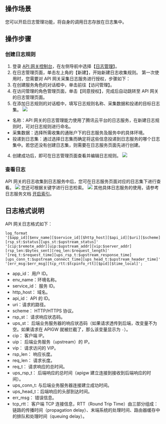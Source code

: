 ## 操作场景
您可以开启日志管理功能，将自身的调用日志存放在日志集中。

## 操作步骤
### 创建日志规则
1. 登录 [API 网关控制台](https://console.cloud.tencent.com/apigateway)，在左侧导航中选择【[日志管理](https://console.cloud.tencent.com/apigateway/log?rid=1)】。
2. 在日志管理页面，单击左上角的【新建】，开始新建日志收集规则。
第一次使用时，您需要对 API 网关采集日志服务进行授权，步骤如下：
  1. 在创建服务角色的对话框中，单击前往【访问管理】。
  2. 在访问管理的角色管理页面，单击【同意授权】，完成后自动跳转至 API 网关的日志管理页面。
3. 在添加日志规则的对话框中，填写日志规则名称、采集数据和投递的目标日志集。
![](https://main.qcloudimg.com/raw/14b0a2b42b2541d5c064576499976670.png)
 - 名称：API 网关的日志管理能力使用了腾讯云平台的日志服务，在新建日志规则时，可对日志规则进行命名。
 - 采集数据：选择所需收集的通账户下的日志服务及服务中的具体环境。
 - 投递到日志集：通过选择日志集而确定将这些信息投递到日志服务的哪个日志集中。若您还没有创建日志集，则需要在日志服务页面先进行创建。
4. 创建成功后，即可在日志管理页面查看并编辑日志规则。
![](https://main.qcloudimg.com/raw/09803844784ceaa5f038354c658896c2.png)

### 查看日志
API 网关的日志收集到日志服务中后，您可在日志服务页面对应的日志集下进行查看。
![](https://main.qcloudimg.com/raw/29c561abf07c04e61d85fa18cfc72f15.png)
您还可根据关键字进行日志检索。
![](https://main.qcloudimg.com/raw/ed3841b68a4c4e58ac093b41a64045ae.png)
其他具体日志服务的使用，请参考日志服务文档 [开启索引](https://cloud.tencent.com/document/product/614/16981)。
 

## 日志格式说明
API 网关日志格式如下：
```
log_format  
'[$app_id][$env_name][$service_id][$http_host][$api_id][$uri][$scheme][rsp_st:$status][ups_st:$upstream_status]'
'[cip:$remote_addr][uip:$upstream_addr][vip:$server_addr][rsp_len:$bytes_sent][req_len:$request_length]' 
'[req_t:$request_time][ups_rsp_t:$upstream_response_time][ups_conn_t:$upstream_connect_time][ups_head_t:$upstream_header_time]'
'[err_msg:$err_msg][tcp_rtt:$tcpinfo_rtt][$pid][$time_local]';
```
- app_id： 用户 ID。
- env_name：环境名称。
- service_id： 服务 ID。
- http_host： 域名。
- api_id： API 的 ID。 
- uri：请求的路径。
- scheme：  HTTP/HTTPS 协议。
- rsp_st： 请求响应状态码。 
- ups_st： 后端业务服务器的响应状态码（如果请求透传到后端，改变量不为空。如果请求在 APIGW 就被拦截了，那么该变量显示为 `-`）。
- cip：    客户端 IP。
- uip：     后端业务服务（upstream）的 IP。
- vip：    请求访问的 VIP。
- rsp_len： 响应长度。 
- req_len： 请求长度。 
- req_t： 请求响应的总时间。
- ups_rsp_t： 后端响应的总时间（apigw 建立连接到接收到后端响应的时间）。
- ups_conn_t: 与后端业务服务器连接建立成功时间。
- ups_head_t：后端响应的头部到达时间。
- err_msg：   错误信息。
- tcp_rtt：   客户端 TCP 连接信息，RTT（Round Trip Time）由三部分组成：链路的传播时间（propagation delay）、末端系统的处理时间、路由器缓存中的排队和处理时间（queuing delay）。

 
